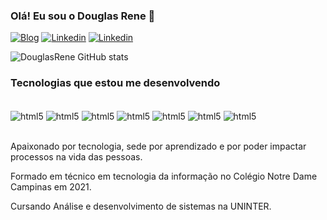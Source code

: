 ### Olá! Eu sou o Douglas Rene 👋

[![Blog](https://img.shields.io/website?label=douglasrene.com&style=for-the-badge&url=https://douglasrene.com/)](https://sites.google.com/view/portflio-douglas/in%C3%ADcio)
[![Linkedin](https://img.shields.io/badge/LinkedIn-0077B5?style=for-the-badge&logo=linkedin&logoColor=white)](http://monip.org)
[![Linkedin](https://img.shields.io/badge/Facebook-1877F2?style=for-the-badge&logo=facebook&logoColor=white)](http://monip.org)

![DouglasRene GitHub stats](https://github-readme-stats.vercel.app/api?username=DouglasRene&show_icons=true&theme=onedark)

### Tecnologias que estou me desenvolvendo

<div style="display: inline_block"><br/>
  <img align="center" alt="html5" src="https://img.shields.io/badge/HTML-239120?style=for-the-badge&logo=html5&logoColor=white" />
  <img align="center" alt="html5" src="https://img.shields.io/badge/CSS-239120?&style=for-the-badge&logo=css3&logoColor=white" />
  <img align="center" alt="html5" src="https://img.shields.io/badge/JavaScript-F7DF1E?style=for-the-badge&logo=javascript&logoColor=black" />
  <img align="center" alt="html5" src="https://img.shields.io/badge/Node.js-43853D?style=for-the-badge&logo=node.js&logoColor=white" />
  <img align="center" alt="html5" src="https://img.shields.io/badge/PHP-777BB4?style=for-the-badge&logo=php&logoColor=white" />
  <img align="center" alt="html5" src="https://img.shields.io/badge/React-20232A?style=for-the-badge&logo=react&logoColor=61DAFB" />
  <img align="center" alt="html5" src="https://img.shields.io/badge/TypeScript-007ACC?style=for-the-badge&logo=typescript&logoColor=white" />
</div><br/>

Apaixonado por tecnologia, sede por aprendizado e por poder impactar processos na vida das pessoas.

Formado em técnico em tecnologia da informação no Colégio Notre Dame Campinas em 2021.

Cursando Análise e desenvolvimento de sistemas na UNINTER.
